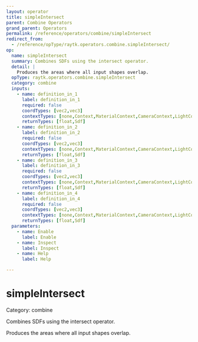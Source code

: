 ```yaml
---
layout: operator
title: simpleIntersect
parent: Combine Operators
grand_parent: Operators
permalink: /reference/operators/combine/simpleIntersect
redirect_from:
  - /reference/opType/raytk.operators.combine.simpleIntersect/
op:
  name: simpleIntersect
  summary: Combines SDFs using the intersect operator.
  detail: |
    Produces the areas where all input shapes overlap.
  opType: raytk.operators.combine.simpleIntersect
  category: combine
  inputs:
    - name: definition_in_1
      label: definition_in_1
      required: false
      coordTypes: [vec2,vec3]
      contextTypes: [none,Context,MaterialContext,CameraContext,LightContext]
      returnTypes: [float,Sdf]
    - name: definition_in_2
      label: definition_in_2
      required: false
      coordTypes: [vec2,vec3]
      contextTypes: [none,Context,MaterialContext,CameraContext,LightContext]
      returnTypes: [float,Sdf]
    - name: definition_in_3
      label: definition_in_3
      required: false
      coordTypes: [vec2,vec3]
      contextTypes: [none,Context,MaterialContext,CameraContext,LightContext]
      returnTypes: [float,Sdf]
    - name: definition_in_4
      label: definition_in_4
      required: false
      coordTypes: [vec2,vec3]
      contextTypes: [none,Context,MaterialContext,CameraContext,LightContext]
      returnTypes: [float,Sdf]
  parameters:
    - name: Enable
      label: Enable
    - name: Inspect
      label: Inspect
    - name: Help
      label: Help

---
```


# simpleIntersect

Category: combine



Combines SDFs using the intersect operator.

Produces the areas where all input shapes overlap.